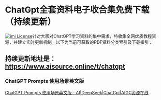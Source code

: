 
# ChatGpt全套资料电子收合集免费下载（持续更新）
[![imi License](https://img.shields.io/badge/license-MIT-green)](https://github.com/xuejiazhi/pgii/blob/main/LICENSE)针对大家对ChatGPT学习资料的集中需求，特收集全网优质教程资源，并建立实时更新机制。以下为当前可获取的PDF资料分类索引及下载指引：

## 持续更新地址是：https://www.aisource.online/t/chatgpt

### ChatGPT Prompts 使用场景英文版
[ChatGPT Prompts 使用场景英文版 - AI|DeepSeek|ChatGpt|AIGC资源在线](https://www.aisource.online/d/27-chatgpt-prompts-%E4%BD%BF%E7%94%A8%E5%9C%BA%E6%99%AF%E8%8B%B1%E6%96%87%E7%89%88)

